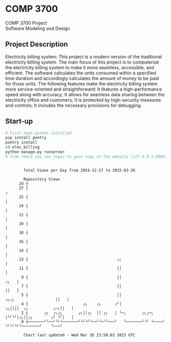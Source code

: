 # COMP 3700
COMP 3700 Project  
Software Modeling and Design
## Project Description
Electricity billing system: This project is a modern version of the traditional electricity billing system. The main focus of this project is to computerize the electricity billing system to make it more seamless, accessible, and efficient. The software calculates the units consumed within a specified time duration and accordingly calculates the amount of money to be paid for those units. The following features make the electricity billing system more service-oriented and straightforward: It features a high-performance speed along with accuracy; It allows for seamless data sharing between the electricity office and customers; It is protected by high-security measures and controls; It includes the necessary provisions for debugging.

## Start-up
```bash
# First have python installed
pip install poetry
poetry install
cd elec_billing
python manage.py runserver
# from there you can login to your copy of the website (127.0.0.1:8000), default creds are admin/admin
```

```

        Total Views per Day from 2024-12-27 to 2025-03-26

        Repository Views
      29 ┼
      27 ┤                                                                                        ╭
      25 ┤                                                                                        │
      24 ┤                                                                                        │
      22 ┤                                                                                        │
      20 ┤                                                                                        │
      18 ┤                                                                                        │
      16 ┤                                                                                        │
      14 ┤                                                                                        │
      13 ┤                                       ╭╮                                               │
      11 ┤                                       ││                                               │
       9 ┤                                       ││                                          ╭╮   │
       7 ┤                                       ││                                          ││   │
       5 ┤                                       ││                    ╭╮╭╮                  ││   │
       4 ┤                        ╭╮    ╭╮      ╭╯│                  ╭╮││││  ╭╮           ╭─╮││   │
       2 ┤       ╭╮  ╭╮╭╮       ╭╮││╭╮  ││ ╭╮   │ ╰─╮       ╭╮╭─╮    │╰╯╰╯│╭╮││╭╮        ╭╯ ╰╯│   │
       0 ┼───────╯╰──╯╰╯╰───────╯╰╯╰╯╰──╯╰─╯╰───╯   ╰───────╯╰╯ ╰────╯    ╰╯╰╯╰╯╰────────╯    ╰───╯

        Chart last updated - Wed Mar 26 23:58:03 2025 UTC
        
```
